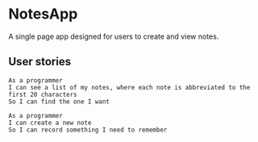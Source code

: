 # NotesApp

A single page app designed for users to create and view notes.

## User stories

```
As a programmer
I can see a list of my notes, where each note is abbreviated to the first 20 characters
So I can find the one I want

```

```
As a programmer
I can create a new note
So I can record something I need to remember

```
